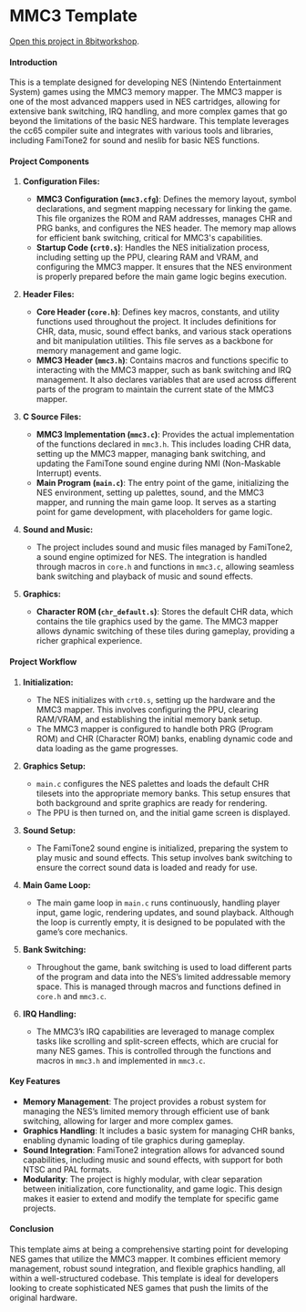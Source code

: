 MMC3 Template
=====

[Open this project in 8bitworkshop](http://8bitworkshop.com/redir.html?platform=nes&githubURL=https%3A%2F%2Fgithub.com%2Fjroweboy%2FMMC3Template&file=main.c).

#### Introduction

This is a template designed for developing NES (Nintendo Entertainment System) games using the MMC3 memory mapper. The MMC3 mapper is one of the most advanced mappers used in NES cartridges, allowing for extensive bank switching, IRQ handling, and more complex games that go beyond the limitations of the basic NES hardware. This template leverages the cc65 compiler suite and integrates with various tools and libraries, including FamiTone2 for sound and neslib for basic NES functions.

#### Project Components

1. **Configuration Files:**
   - **MMC3 Configuration (`mmc3.cfg`)**: Defines the memory layout, symbol declarations, and segment mapping necessary for linking the game. This file organizes the ROM and RAM addresses, manages CHR and PRG banks, and configures the NES header. The memory map allows for efficient bank switching, critical for MMC3's capabilities.
   - **Startup Code (`crt0.s`)**: Handles the NES initialization process, including setting up the PPU, clearing RAM and VRAM, and configuring the MMC3 mapper. It ensures that the NES environment is properly prepared before the main game logic begins execution.

2. **Header Files:**
   - **Core Header (`core.h`)**: Defines key macros, constants, and utility functions used throughout the project. It includes definitions for CHR, data, music, sound effect banks, and various stack operations and bit manipulation utilities. This file serves as a backbone for memory management and game logic.
   - **MMC3 Header (`mmc3.h`)**: Contains macros and functions specific to interacting with the MMC3 mapper, such as bank switching and IRQ management. It also declares variables that are used across different parts of the program to maintain the current state of the MMC3 mapper.

3. **C Source Files:**
   - **MMC3 Implementation (`mmc3.c`)**: Provides the actual implementation of the functions declared in `mmc3.h`. This includes loading CHR data, setting up the MMC3 mapper, managing bank switching, and updating the FamiTone sound engine during NMI (Non-Maskable Interrupt) events.
   - **Main Program (`main.c`)**: The entry point of the game, initializing the NES environment, setting up palettes, sound, and the MMC3 mapper, and running the main game loop. It serves as a starting point for game development, with placeholders for game logic.

4. **Sound and Music:**
   - The project includes sound and music files managed by FamiTone2, a sound engine optimized for NES. The integration is handled through macros in `core.h` and functions in `mmc3.c`, allowing seamless bank switching and playback of music and sound effects.

5. **Graphics:**
   - **Character ROM (`chr_default.s`)**: Stores the default CHR data, which contains the tile graphics used by the game. The MMC3 mapper allows dynamic switching of these tiles during gameplay, providing a richer graphical experience.

#### Project Workflow

1. **Initialization:**
   - The NES initializes with `crt0.s`, setting up the hardware and the MMC3 mapper. This involves configuring the PPU, clearing RAM/VRAM, and establishing the initial memory bank setup.
   - The MMC3 mapper is configured to handle both PRG (Program ROM) and CHR (Character ROM) banks, enabling dynamic code and data loading as the game progresses.

2. **Graphics Setup:**
   - `main.c` configures the NES palettes and loads the default CHR tilesets into the appropriate memory banks. This setup ensures that both background and sprite graphics are ready for rendering.
   - The PPU is then turned on, and the initial game screen is displayed.

3. **Sound Setup:**
   - The FamiTone2 sound engine is initialized, preparing the system to play music and sound effects. This setup involves bank switching to ensure the correct sound data is loaded and ready for use.

4. **Main Game Loop:**
   - The main game loop in `main.c` runs continuously, handling player input, game logic, rendering updates, and sound playback. Although the loop is currently empty, it is designed to be populated with the game’s core mechanics.

5. **Bank Switching:**
   - Throughout the game, bank switching is used to load different parts of the program and data into the NES’s limited addressable memory space. This is managed through macros and functions defined in `core.h` and `mmc3.c`.

6. **IRQ Handling:**
   - The MMC3’s IRQ capabilities are leveraged to manage complex tasks like scrolling and split-screen effects, which are crucial for many NES games. This is controlled through the functions and macros in `mmc3.h` and implemented in `mmc3.c`.

#### Key Features

- **Memory Management**: The project provides a robust system for managing the NES’s limited memory through efficient use of bank switching, allowing for larger and more complex games.
- **Graphics Handling**: It includes a basic system for managing CHR banks, enabling dynamic loading of tile graphics during gameplay.
- **Sound Integration**: FamiTone2 integration allows for advanced sound capabilities, including music and sound effects, with support for both NTSC and PAL formats.
- **Modularity**: The project is highly modular, with clear separation between initialization, core functionality, and game logic. This design makes it easier to extend and modify the template for specific game projects.

#### Conclusion

This template aims at being a comprehensive starting point for developing NES games that utilize the MMC3 mapper. It combines efficient memory management, robust sound integration, and flexible graphics handling, all within a well-structured codebase. This template is ideal for developers looking to create sophisticated NES games that push the limits of the original hardware.
